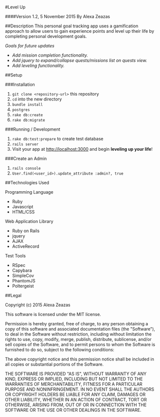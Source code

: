 #Level Up

####Version 1.2, 5 November 2015
By Alexa Zeazas

##Description
This personal goal tracking app uses a gamification approach to allow users to gain experience points and level up their life by completing personal development goals.

_Goals for future updates_
* _Add mission completion functionality._
* _Add jquery to expand/collapse quests/missions list on quests view._
* _Add leveling functionality._

##Setup

###Installation
1. `git clone <repository-url>` this repository
2. `cd` into the new directory
3. `bundle install`
4. `postgres`
5. `rake db:create`
6. `rake db:migrate`

###Running / Development
1. `rake db:test:prepare` to create test database
2. `rails server`
3. Visit your app at [http://localhost:3000](http://localhost:3000) and begin **leveling up your life**!

###Create an Admin
1. `rails console`
2. `User.find(<user_id>).update_attribute :admin?, true`

##Technologies Used

Programming Language
* Ruby
* Javascript
* HTML/CSS

Web Application Library
* Ruby on Rails
* jquery
* AJAX
* ActiveRecord

Test Tools
* RSpec
* Capybara
* SimpleCov
* PhantomJS
* Poltergeist

##Legal

Copyright (c) 2015 Alexa Zeazas

This software is licensed under the MIT license.

Permission is hereby granted, free of charge, to any person obtaining a copy of this software and associated documentation files (the "Software"), to deal in the Software without restriction, including without limitation the rights to use, copy, modify, merge, publish, distribute, sublicense, and/or sell copies of the Software, and to permit persons to whom the Software is furnished to do so, subject to the following conditions:

The above copyright notice and this permission notice shall be included in all copies or substantial portions of the Software.

THE SOFTWARE IS PROVIDED "AS IS", WITHOUT WARRANTY OF ANY KIND, EXPRESS OR IMPLIED, INCLUDING BUT NOT LIMITED TO THE WARRANTIES OF MERCHANTABILITY, FITNESS FOR A PARTICULAR PURPOSE AND NONINFRINGEMENT. IN NO EVENT SHALL THE AUTHORS OR COPYRIGHT HOLDERS BE LIABLE FOR ANY CLAIM, DAMAGES OR OTHER LIABILITY, WHETHER IN AN ACTION OF CONTRACT, TORT OR OTHERWISE, ARISING FROM, OUT OF OR IN CONNECTION WITH THE SOFTWARE OR THE USE OR OTHER DEALINGS IN THE SOFTWARE.
